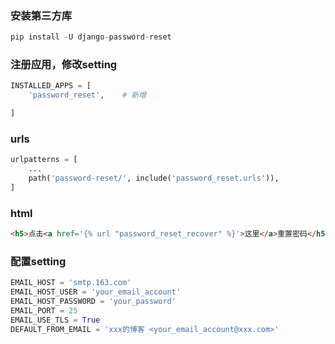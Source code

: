 ### 安装第三方库
```python
pip install -U django-password-reset
```
### 注册应用，修改setting
```python
INSTALLED_APPS = [
    'password_reset',    # 新增

]
```
### urls
```python
urlpatterns = [
    ...
    path('password-reset/', include('password_reset.urls')),
]
```
### html
```html
<h5>点击<a href='{% url "password_reset_recover" %}'>这里</a>重置密码</h5>
```
### 配置setting
```python
EMAIL_HOST = 'smtp.163.com'
EMAIL_HOST_USER = 'your_email_account'
EMAIL_HOST_PASSWORD = 'your_password'
EMAIL_PORT = 25
EMAIL_USE_TLS = True
DEFAULT_FROM_EMAIL = 'xxx的博客 <your_email_account@xxx.com>'
```